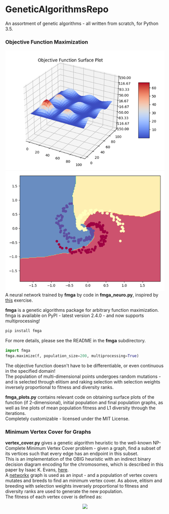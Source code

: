 # GeneticAlgorithmsRepo
An assortment of genetic algorithms - all written from scratch, for Python 3.5.
### Objective Function Maximization

![](functionplot.png)  ![](fmga_spiral_neuro.png)  
A neural network trained by **fmga** by code in **fmga_neuro.py**, inspired by [this](http://cs231n.github.io/neural-networks-case-study/) exercise.

**fmga** is a genetic algorithms package for arbitrary function maximization.  
fmga is available on PyPI - latest version 2.4.0 - and now supports multiprocessing!   
```bash
pip install fmga
```
For more details, please see the README in the **fmga** subdirectory.
```python
import fmga
fmga.maximize(f, population_size=200, multiprocessing=True)
```
The objective function doesn't have to be differentiable, or even continuous in the specified domain!  
The population of multi-dimensional points undergoes random mutations - and is selected through elitism and raking selection with selection weights 
inversely proportional to fitness and diversity ranks.  

**fmga_plots.py** contains relevant code on obtaining surface plots of the function (if 2-dimensional), initial population and final population graphs, as well as line plots of mean population fitness 
and L1 diversity through the iterations.  
Completely customizable - licensed under the MIT License.

### Minimum Vertex Cover for Graphs
**vertex_cover.py** gives a genetic algorithm heuristic to the well-known NP-Complete Minimum Vertex Cover problem - given a graph, find a subset of its vertices such that every edge has an endpoint in this subset.  
This is an implementation of the OBIG heuristic with an indirect binary decision diagram encoding for the chromosomes, which is described in this paper by Isaac K. Evans, [here](https://pdfs.semanticscholar.org/4309/66ae3423f07738748f6cd5cef4f108ca87ea.pdf).  
A [networkx](https://networkx.github.io/) graph is used as an input - and a population of vertex covers mutates and breeds to find an minimum vertex cover.
As above, elitism and breeding with selection weights inversely proportional to fitness and diversity ranks are used to generate the new population.  
The fitness of each vertex cover is defined as: 
<p align="center"> 
<img src="https://latex.codecogs.com/gif.latex?%5Cfrac%7B%7CV%7C%7D%7B1%20&plus;%20%7CVC%7C%7D")
</p>
